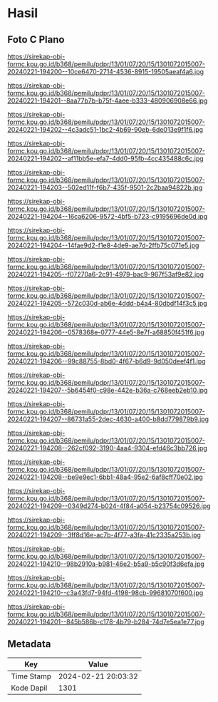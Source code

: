 # Hasil

## Foto C Plano

https://sirekap-obj-formc.kpu.go.id/b368/pemilu/pdpr/13/01/07/20/15/1301072015007-20240221-194200--10ce6470-2714-4536-8915-19505aeaf4a6.jpg

https://sirekap-obj-formc.kpu.go.id/b368/pemilu/pdpr/13/01/07/20/15/1301072015007-20240221-194201--8aa77b7b-b75f-4aee-b333-480906908e66.jpg

https://sirekap-obj-formc.kpu.go.id/b368/pemilu/pdpr/13/01/07/20/15/1301072015007-20240221-194202--4c3adc51-1bc2-4b69-90eb-6de013e9f1f6.jpg

https://sirekap-obj-formc.kpu.go.id/b368/pemilu/pdpr/13/01/07/20/15/1301072015007-20240221-194202--af11bb5e-efa7-4dd0-95fb-4cc435488c6c.jpg

https://sirekap-obj-formc.kpu.go.id/b368/pemilu/pdpr/13/01/07/20/15/1301072015007-20240221-194203--502ed11f-f6b7-435f-9501-2c2baa94822b.jpg

https://sirekap-obj-formc.kpu.go.id/b368/pemilu/pdpr/13/01/07/20/15/1301072015007-20240221-194204--16ca6206-9572-4bf5-b723-c9195696de0d.jpg

https://sirekap-obj-formc.kpu.go.id/b368/pemilu/pdpr/13/01/07/20/15/1301072015007-20240221-194204--14fae9d2-f1e8-4de9-ae7d-2ffb75c071e5.jpg

https://sirekap-obj-formc.kpu.go.id/b368/pemilu/pdpr/13/01/07/20/15/1301072015007-20240221-194205--f07270a6-2c91-4979-bac9-967f53af9e82.jpg

https://sirekap-obj-formc.kpu.go.id/b368/pemilu/pdpr/13/01/07/20/15/1301072015007-20240221-194205--572c030d-ab6e-4ddd-b4a4-80dbdf14f3c5.jpg

https://sirekap-obj-formc.kpu.go.id/b368/pemilu/pdpr/13/01/07/20/15/1301072015007-20240221-194206--0578368e-0777-44e5-8e7f-a68850f451f6.jpg

https://sirekap-obj-formc.kpu.go.id/b368/pemilu/pdpr/13/01/07/20/15/1301072015007-20240221-194206--99c88755-8bd0-4f67-b6d9-9d050deef4f1.jpg

https://sirekap-obj-formc.kpu.go.id/b368/pemilu/pdpr/13/01/07/20/15/1301072015007-20240221-194207--5b6454f0-c98e-442e-b36a-c768eeb2eb10.jpg

https://sirekap-obj-formc.kpu.go.id/b368/pemilu/pdpr/13/01/07/20/15/1301072015007-20240221-194207--86731a55-2dec-4630-a400-b8dd779879b9.jpg

https://sirekap-obj-formc.kpu.go.id/b368/pemilu/pdpr/13/01/07/20/15/1301072015007-20240221-194208--262cf092-3190-4aa4-9304-efd46c3bb726.jpg

https://sirekap-obj-formc.kpu.go.id/b368/pemilu/pdpr/13/01/07/20/15/1301072015007-20240221-194208--be9e9ec1-6bb1-48a4-95e2-6af8cff70e02.jpg

https://sirekap-obj-formc.kpu.go.id/b368/pemilu/pdpr/13/01/07/20/15/1301072015007-20240221-194209--0349d274-b024-4f84-a054-b23754c09526.jpg

https://sirekap-obj-formc.kpu.go.id/b368/pemilu/pdpr/13/01/07/20/15/1301072015007-20240221-194209--3ff8d16e-ac7b-4f77-a3fa-41c2335a253b.jpg

https://sirekap-obj-formc.kpu.go.id/b368/pemilu/pdpr/13/01/07/20/15/1301072015007-20240221-194210--98b2910a-b981-46e2-b5a9-b5c90f3d6efa.jpg

https://sirekap-obj-formc.kpu.go.id/b368/pemilu/pdpr/13/01/07/20/15/1301072015007-20240221-194210--c3a43fd7-94fd-4198-98cb-99681070f600.jpg

https://sirekap-obj-formc.kpu.go.id/b368/pemilu/pdpr/13/01/07/20/15/1301072015007-20240221-194201--845b586b-c178-4b79-b284-74d7e5ea1e77.jpg


## Metadata

| Key        | Value               |
| ---------- | ------------------- |
| Time Stamp | 2024-02-21 20:03:32 |
| Kode Dapil | 1301                |



